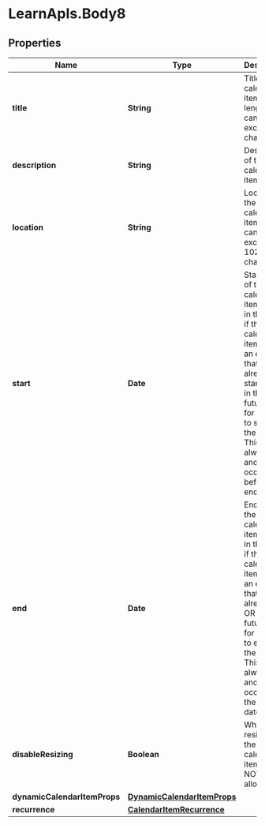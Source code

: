 # LearnApIs.Body8

## Properties
Name | Type | Description | Notes
------------ | ------------- | ------------- | -------------
**title** | **String** | Title of the calendar item. Title length cannot exceed 255 characters. | [optional] 
**description** | **String** | Description of the calendar item. | [optional] 
**location** | **String** | Location of the calendar item and it cannot exceed 1024 characters. | [optional] 
**start** | **Date** | Start date of the calendar item either in the past if the calendar item is for an event that&#x27;s already started OR in the future if it&#x27;s for an event to start in the future. This is always set and should occur before the end date. | [optional] 
**end** | **Date** | End date of the calendar item either in the past if the calendar item is for an event that&#x27;s already end OR in the future if it&#x27;s for an event to end in the future. This is always set and should occur after the start date. | [optional] 
**disableResizing** | **Boolean** | Whether resizing of the calendar item should NOT be allowed. | [optional] 
**dynamicCalendarItemProps** | [**DynamicCalendarItemProps**](DynamicCalendarItemProps.md) |  | [optional] 
**recurrence** | [**CalendarItemRecurrence**](CalendarItemRecurrence.md) |  | [optional] 

